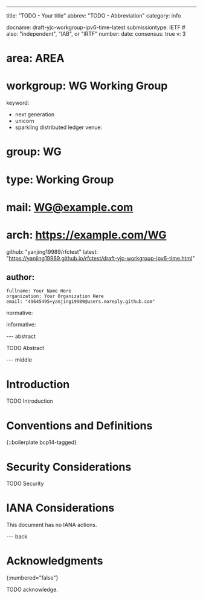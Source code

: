 ---
title: "TODO - Your title"
abbrev: "TODO - Abbreviation"
category: info

docname: draft-yjc-workgroup-ipv6-time-latest
submissiontype: IETF  # also: "independent", "IAB", or "IRTF"
number:
date:
consensus: true
v: 3
# area: AREA
# workgroup: WG Working Group
keyword:
 - next generation
 - unicorn
 - sparkling distributed ledger
venue:
#  group: WG
#  type: Working Group
#  mail: WG@example.com
#  arch: https://example.com/WG
  github: "yanjing19989/rfctest"
  latest: "https://yanjing19989.github.io/rfctest/draft-yjc-workgroup-ipv6-time.html"

author:
 -
    fullname: Your Name Here
    organization: Your Organization Here
    email: "49645495+yanjing19989@users.noreply.github.com"

normative:

informative:


--- abstract

TODO Abstract


--- middle

# Introduction

TODO Introduction


# Conventions and Definitions

{::boilerplate bcp14-tagged}


# Security Considerations

TODO Security


# IANA Considerations

This document has no IANA actions.


--- back

# Acknowledgments
{:numbered="false"}

TODO acknowledge.
